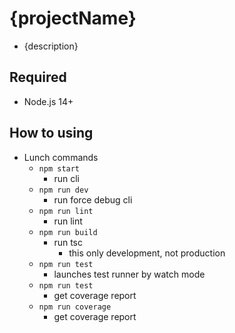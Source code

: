 # {projectName}

- {description}

## Required

- Node.js 14+

## How to using

- Lunch commands
  - `npm start`
    - run cli
  - `npm run dev`
    - run force debug cli
  - `npm run lint`
    - run lint
  - `npm run build`
    - run tsc
      - this only development, not production
  - `npm run test`
    - launches test runner by watch mode
  - `npm run test`
    - get coverage report
  - `npm run coverage`
    - get coverage report
